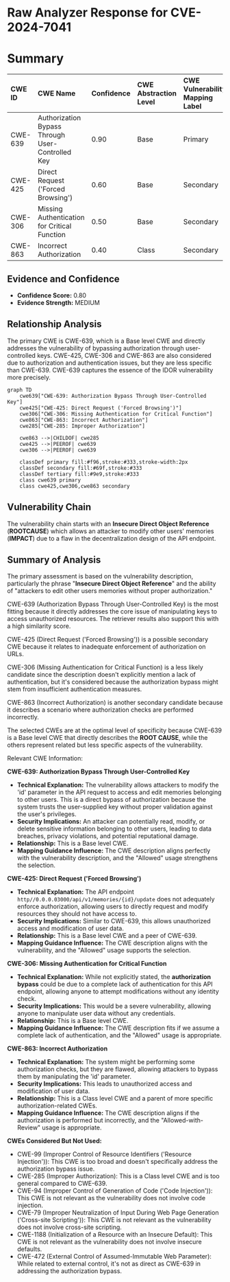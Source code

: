 # Raw Analyzer Response for CVE-2024-7041

# Summary

| CWE ID  | CWE Name                                                                        | Confidence | CWE Abstraction Level | CWE Vulnerability Mapping Label | CWE-Vulnerability Mapping Notes |
| :------- | :------------------------------------------------------------------------------ | :--------- | :-------------------- | :------------------------------ | :-------------------------------- |
| CWE-639 | Authorization Bypass Through User-Controlled Key                                | 0.90       | Base                  | Primary                         | Allowed                           |
| CWE-425 | Direct Request ('Forced Browsing')                                              | 0.60       | Base                  | Secondary                       | Allowed                           |
| CWE-306 | Missing Authentication for Critical Function                                    | 0.50       | Base                  | Secondary                       | Allowed                           |
| CWE-863 | Incorrect Authorization                                                         | 0.40       | Class                 | Secondary                       | Allowed-with-Review             |

## Evidence and Confidence

*   **Confidence Score:** 0.80
*   **Evidence Strength:** MEDIUM

## Relationship Analysis

The primary CWE is CWE-639, which is a Base level CWE and directly addresses the vulnerability of bypassing authorization through user-controlled keys. CWE-425, CWE-306 and CWE-863 are also considered due to authorization and authentication issues, but they are less specific than CWE-639. CWE-639 captures the essence of the IDOR vulnerability more precisely.

```mermaid
graph TD
    cwe639["CWE-639: Authorization Bypass Through User-Controlled Key"]
    cwe425["CWE-425: Direct Request ('Forced Browsing')"]
    cwe306["CWE-306: Missing Authentication for Critical Function"]
    cwe863["CWE-863: Incorrect Authorization"]
    cwe285["CWE-285: Improper Authorization"]

    cwe863 -->|CHILDOF| cwe285
    cwe425 -->|PEEROF| cwe639
    cwe306 -->|PEEROF| cwe639

    classDef primary fill:#f96,stroke:#333,stroke-width:2px
    classDef secondary fill:#69f,stroke:#333
    classDef tertiary fill:#9e9,stroke:#333
    class cwe639 primary
    class cwe425,cwe306,cwe863 secondary
```

## Vulnerability Chain

The vulnerability chain starts with an **Insecure Direct Object Reference** (**ROOTCAUSE**) which allows an attacker to modify other users' memories (**IMPACT**) due to a flaw in the decentralization design of the API endpoint.

## Summary of Analysis

The primary assessment is based on the vulnerability description, particularly the phrase "**Insecure Direct Object Reference**" and the ability of "attackers to edit other users memories without proper authorization."

CWE-639 (Authorization Bypass Through User-Controlled Key) is the most fitting because it directly addresses the core issue of manipulating keys to access unauthorized resources. The retriever results also support this with a high similarity score.

CWE-425 (Direct Request ('Forced Browsing')) is a possible secondary CWE because it relates to inadequate enforcement of authorization on URLs.

CWE-306 (Missing Authentication for Critical Function) is a less likely candidate since the description doesn't explicitly mention a lack of authentication, but it's considered because the authorization bypass might stem from insufficient authentication measures.

CWE-863 (Incorrect Authorization) is another secondary candidate because it describes a scenario where authorization checks are performed incorrectly.

The selected CWEs are at the optimal level of specificity because CWE-639 is a Base level CWE that directly describes the **ROOT CAUSE**, while the others represent related but less specific aspects of the vulnerability.

Relevant CWE Information:

**CWE-639: Authorization Bypass Through User-Controlled Key**

*   **Technical Explanation:** The vulnerability allows attackers to modify the 'id' parameter in the API request to access and edit memories belonging to other users. This is a direct bypass of authorization because the system trusts the user-supplied key without proper validation against the user's privileges.
*   **Security Implications:** An attacker can potentially read, modify, or delete sensitive information belonging to other users, leading to data breaches, privacy violations, and potential reputational damage.
*   **Relationship:** This is a Base level CWE.
*   **Mapping Guidance Influence:** The CWE description aligns perfectly with the vulnerability description, and the "Allowed" usage strengthens the selection.

**CWE-425: Direct Request ('Forced Browsing')**

*   **Technical Explanation:** The API endpoint `http//0.0.0.03000/api/v1/memories/{id}/update` does not adequately enforce authorization, allowing users to directly request and modify resources they should not have access to.
*   **Security Implications:** Similar to CWE-639, this allows unauthorized access and modification of user data.
*   **Relationship:** This is a Base level CWE and a peer of CWE-639.
*   **Mapping Guidance Influence:** The CWE description aligns with the vulnerability, and the "Allowed" usage supports the selection.

**CWE-306: Missing Authentication for Critical Function**

*   **Technical Explanation:** While not explicitly stated, the **authorization bypass** could be due to a complete lack of authentication for this API endpoint, allowing anyone to attempt modifications without any identity check.
*   **Security Implications:** This would be a severe vulnerability, allowing anyone to manipulate user data without any credentials.
*   **Relationship:** This is a Base level CWE.
*   **Mapping Guidance Influence:** The CWE description fits if we assume a complete lack of authentication, and the "Allowed" usage is appropriate.

**CWE-863: Incorrect Authorization**

*   **Technical Explanation:** The system might be performing some authorization checks, but they are flawed, allowing attackers to bypass them by manipulating the 'id' parameter.
*   **Security Implications:** This leads to unauthorized access and modification of user data.
*   **Relationship:** This is a Class level CWE and a parent of more specific authorization-related CWEs.
*   **Mapping Guidance Influence:** The CWE description aligns if the authorization is performed but incorrectly, and the "Allowed-with-Review" usage is appropriate.

**CWEs Considered But Not Used:**

*   CWE-99 (Improper Control of Resource Identifiers ('Resource Injection')): This CWE is too broad and doesn't specifically address the authorization bypass issue.
*   CWE-285 (Improper Authorization): This is a Class level CWE and is too general compared to CWE-639.
*   CWE-94 (Improper Control of Generation of Code ('Code Injection')): This CWE is not relevant as the vulnerability does not involve code injection.
*   CWE-79 (Improper Neutralization of Input During Web Page Generation ('Cross-site Scripting')): This CWE is not relevant as the vulnerability does not involve cross-site scripting.
*   CWE-1188 (Initialization of a Resource with an Insecure Default): This CWE is not relevant as the vulnerability does not involve insecure defaults.
*   CWE-472 (External Control of Assumed-Immutable Web Parameter): While related to external control, it's not as direct as CWE-639 in addressing the authorization bypass.
